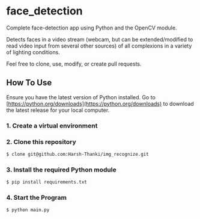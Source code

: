 # face_detection

Complete face-detection app using Python and the OpenCV module. 

Detects faces in a video stream (webcam, but can be extended/modified to read video input from several other sources) of all complexions in a variety of lighting conditions.

Feel free to clone, use, modify, or create pull requests.


## How To Use
Ensure you have the latest version of Python installed. Go to [https://python.org/downloads](https://python.org/downloads) to download the latest release for your local computer.

### 1. Create a virtual environment

### 2. Clone this repository 

```bash
$ clone git@github.com:Harsh-Thanki/img_recognize.git
```

### 3. Install the required Python module

```bash
$ pip install requirements.txt
```

### 4. Start the Program

```bash
$ python main.py
```
